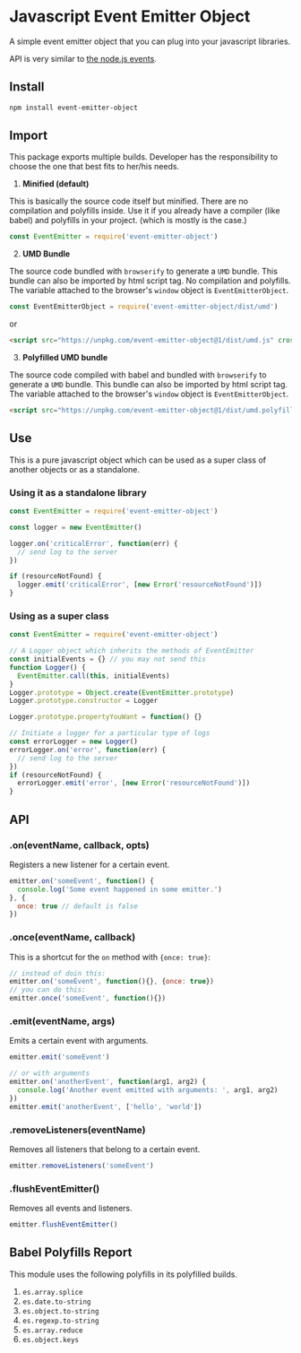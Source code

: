# Javascript Event Emitter Object

A simple event emitter object that you can plug into your javascript libraries.

API is very similar to [the node.js events][305ab206].

  [305ab206]: https://nodejs.org/api/events.html "node.js events api"

## Install

```sh
npm install event-emitter-object
```

## Import

This package exports multiple builds. Developer has the responsibility to choose the one that best fits to her/his needs.

1. **Minified (default)**

This is basically the source code itself but minified. There are no compilation and polyfills inside. Use it if you already have a compiler (like babel) and polyfills in your project. (which is mostly is the case.)

```js
const EventEmitter = require('event-emitter-object')
```

2. **UMD Bundle**

The source code bundled with `browserify` to generate a `UMD` bundle. This bundle can also be imported by html script tag. No compilation and polyfills. The variable attached to the browser's `window` object is `EventEmitterObject`.

```js
const EventEmitterObject = require('event-emitter-object/dist/umd')
```

or

```html
<script src="https://unpkg.com/event-emitter-object@1/dist/umd.js" crossorigin type="text/javascript"></script>
```

3. **Polyfilled UMD bundle**

The source code compiled with babel and bundled with `browserify` to generate a `UMD` bundle. This bundle can also be imported by html script tag. The variable attached to the browser's `window` object is `EventEmitterObject`.

```html
<script src="https://unpkg.com/event-emitter-object@1/dist/umd.polyfilled.js" crossorigin type="text/javascript"></script>
```

## Use

This is a pure javascript object which can be used as a super class of another objects or as a standalone.

### Using it as a standalone library

```js
const EventEmitter = require('event-emitter-object')

const logger = new EventEmitter()

logger.on('criticalError', function(err) {
  // send log to the server
})

if (resourceNotFound) {
  logger.emit('criticalError', [new Error('resourceNotFound')])
}
```

### Using as a super class

```js
const EventEmitter = require('event-emitter-object')

// A Logger object which inherits the methods of EventEmitter
const initialEvents = {} // you may not send this
function Logger() {
  EventEmitter.call(this, initialEvents)
}
Logger.prototype = Object.create(EventEmitter.prototype)
Logger.prototype.constructor = Logger

Logger.prototype.propertyYouWant = function() {}

// Initiate a logger for a particular type of logs
const errorLogger = new Logger()
errorLogger.on('error', function(err) {
  // send log to the server
})
if (resourceNotFound) {
  errorLogger.emit('error', [new Error('resourceNotFound')])
}
```

## API

### .on(eventName, callback, opts)

Registers a new listener for a certain event.

```js
emitter.on('someEvent', function() {
  console.log('Some event happened in some emitter.')
}, {
  once: true // default is false
})
```

### .once(eventName, callback)

This is a shortcut for the `on` method with `{once: true}`:

```js
// instead of doin this:
emitter.on('someEvent', function(){}, {once: true})
// you can do this:
emitter.once('someEvent', function(){})
```

### .emit(eventName, args)

Emits a certain event with arguments.

```js
emitter.emit('someEvent')

// or with arguments
emitter.on('anotherEvent', function(arg1, arg2) {
  console.log('Another event emitted with arguments: ', arg1, arg2)
})
emitter.emit('anotherEvent', ['hello', 'world'])
```

### .removeListeners(eventName)

Removes all listeners that belong to a certain event.

```js
emitter.removeListeners('someEvent')
```

### .flushEventEmitter()

Removes all events and listeners.

```js
emitter.flushEventEmitter()
```

## Babel Polyfills Report

This module uses the following polyfills in its polyfilled builds.

1. `es.array.splice `
2. `es.date.to-string`
3. `es.object.to-string`
4. `es.regexp.to-string`
5. `es.array.reduce`
6. `es.object.keys`
